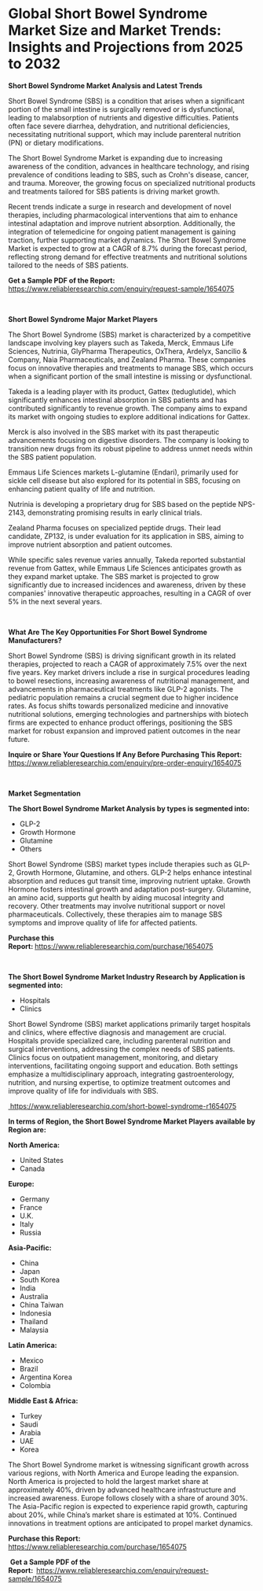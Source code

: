 <p><h1>Global Short Bowel Syndrome Market Size and Market Trends: Insights and Projections from 2025 to 2032</h1></p><p><strong>Short Bowel Syndrome Market Analysis and Latest Trends</strong></p>
<p><p>Short Bowel Syndrome (SBS) is a condition that arises when a significant portion of the small intestine is surgically removed or is dysfunctional, leading to malabsorption of nutrients and digestive difficulties. Patients often face severe diarrhea, dehydration, and nutritional deficiencies, necessitating nutritional support, which may include parenteral nutrition (PN) or dietary modifications.</p><p>The Short Bowel Syndrome Market is expanding due to increasing awareness of the condition, advances in healthcare technology, and rising prevalence of conditions leading to SBS, such as Crohn's disease, cancer, and trauma. Moreover, the growing focus on specialized nutritional products and treatments tailored for SBS patients is driving market growth. </p><p>Recent trends indicate a surge in research and development of novel therapies, including pharmacological interventions that aim to enhance intestinal adaptation and improve nutrient absorption. Additionally, the integration of telemedicine for ongoing patient management is gaining traction, further supporting market dynamics. The Short Bowel Syndrome Market is expected to grow at a CAGR of 8.7% during the forecast period, reflecting strong demand for effective treatments and nutritional solutions tailored to the needs of SBS patients.</p></p>
<p><strong>Get a Sample PDF of the Report:&nbsp;</strong> <a href="https://www.reliableresearchiq.com/enquiry/request-sample/1654075?utm_campaign=2942&utm_medium=2&utm_source=Github&utm_content=ia&utm_term=16042025&utm_id=short-bowel-syndrome">https://www.reliableresearchiq.com/enquiry/request-sample/1654075</a></p>
<p>&nbsp;</p>
<p><strong>Short Bowel Syndrome Major Market Players</strong></p>
<p><p>The Short Bowel Syndrome (SBS) market is characterized by a competitive landscape involving key players such as Takeda, Merck, Emmaus Life Sciences, Nutrinia, GlyPharma Therapeutics, OxThera, Ardelyx, Sancilio & Company, Naia Pharmaceuticals, and Zealand Pharma. These companies focus on innovative therapies and treatments to manage SBS, which occurs when a significant portion of the small intestine is missing or dysfunctional.</p><p>Takeda is a leading player with its product, Gattex (teduglutide), which significantly enhances intestinal absorption in SBS patients and has contributed significantly to revenue growth. The company aims to expand its market with ongoing studies to explore additional indications for Gattex.</p><p>Merck is also involved in the SBS market with its past therapeutic advancements focusing on digestive disorders. The company is looking to transition new drugs from its robust pipeline to address unmet needs within the SBS patient population.</p><p>Emmaus Life Sciences markets L-glutamine (Endari), primarily used for sickle cell disease but also explored for its potential in SBS, focusing on enhancing patient quality of life and nutrition. </p><p>Nutrinia is developing a proprietary drug for SBS based on the peptide NPS-2143, demonstrating promising results in early clinical trials.</p><p>Zealand Pharma focuses on specialized peptide drugs. Their lead candidate, ZP132, is under evaluation for its application in SBS, aiming to improve nutrient absorption and patient outcomes.</p><p>While specific sales revenue varies annually, Takeda reported substantial revenue from Gattex, while Emmaus Life Sciences anticipates growth as they expand market uptake. The SBS market is projected to grow significantly due to increased incidences and awareness, driven by these companies' innovative therapeutic approaches, resulting in a CAGR of over 5% in the next several years.</p></p>
<p>&nbsp;</p>
<p><strong>What Are The Key Opportunities For Short Bowel Syndrome Manufacturers?</strong></p>
<p><p>Short Bowel Syndrome (SBS) is driving significant growth in its related therapies, projected to reach a CAGR of approximately 7.5% over the next five years. Key market drivers include a rise in surgical procedures leading to bowel resections, increasing awareness of nutritional management, and advancements in pharmaceutical treatments like GLP-2 agonists. The pediatric population remains a crucial segment due to higher incidence rates. As focus shifts towards personalized medicine and innovative nutritional solutions, emerging technologies and partnerships with biotech firms are expected to enhance product offerings, positioning the SBS market for robust expansion and improved patient outcomes in the near future.</p></p>
<p><strong>Inquire or Share Your Questions If Any Before Purchasing This Report:</strong> <a href="https://www.reliableresearchiq.com/enquiry/pre-order-enquiry/1654075?utm_campaign=2942&utm_medium=2&utm_source=Github&utm_content=ia&utm_term=16042025&utm_id=short-bowel-syndrome">https://www.reliableresearchiq.com/enquiry/pre-order-enquiry/1654075</a></p>
<p>&nbsp;</p>
<p><strong>Market Segmentation</strong></p>
<p><strong>The Short Bowel Syndrome Market Analysis by types is segmented into:</strong></p>
<p><ul><li>GLP-2</li><li>Growth Hormone</li><li>Glutamine</li><li>Others</li></ul></p>
<p><p>Short Bowel Syndrome (SBS) market types include therapies such as GLP-2, Growth Hormone, Glutamine, and others. GLP-2 helps enhance intestinal absorption and reduces gut transit time, improving nutrient uptake. Growth Hormone fosters intestinal growth and adaptation post-surgery. Glutamine, an amino acid, supports gut health by aiding mucosal integrity and recovery. Other treatments may involve nutritional support or novel pharmaceuticals. Collectively, these therapies aim to manage SBS symptoms and improve quality of life for affected patients.</p></p>
<p><strong>Purchase this Report:&nbsp;</strong><a href="https://www.reliableresearchiq.com/purchase/1654075?utm_campaign=2942&utm_medium=2&utm_source=Github&utm_content=ia&utm_term=16042025&utm_id=short-bowel-syndrome">https://www.reliableresearchiq.com/purchase/1654075</a></p>
<p>&nbsp;</p>
<p><strong>The Short Bowel Syndrome Market Industry Research by Application is segmented into:</strong></p>
<p><ul><li>Hospitals</li><li>Clinics</li></ul></p>
<p><p>Short Bowel Syndrome (SBS) market applications primarily target hospitals and clinics, where effective diagnosis and management are crucial. Hospitals provide specialized care, including parenteral nutrition and surgical interventions, addressing the complex needs of SBS patients. Clinics focus on outpatient management, monitoring, and dietary interventions, facilitating ongoing support and education. Both settings emphasize a multidisciplinary approach, integrating gastroenterology, nutrition, and nursing expertise, to optimize treatment outcomes and improve quality of life for individuals with SBS.</p></p>
<p><a href="https://www.reliableresearchiq.com/short-bowel-syndrome-r1654075?utm_campaign=2942&utm_medium=2&utm_source=Github&utm_content=ia&utm_term=16042025&utm_id=short-bowel-syndrome">&nbsp;https://www.reliableresearchiq.com/short-bowel-syndrome-r1654075</a></p>
<p><strong>In terms of Region, the Short Bowel Syndrome Market Players available by Region are:</strong></p>
<p>
    <p> <strong> North America: </strong>
        <ul>
            <li>United States</li>
            <li>Canada</li>
        </ul>
        </p> 
    <p> <strong> Europe: </strong>
        <ul>
            <li>Germany</li>
            <li>France</li>
            <li>U.K.</li>
            <li>Italy</li>
            <li>Russia</li>
        </ul>
        </p> 
    <p> <strong> Asia-Pacific: </strong>
        <ul>
            <li>China</li>
            <li>Japan</li>
            <li>South Korea</li>
            <li>India</li>
            <li>Australia</li>
            <li>China Taiwan</li>
            <li>Indonesia</li>
            <li>Thailand</li>
            <li>Malaysia</li>
        </ul>
        </p> 
    <p> <strong> Latin America: </strong>
        <ul>
            <li>Mexico</li>
            <li>Brazil</li>
            <li>Argentina Korea</li>
            <li>Colombia</li>
        </ul>
        </p> 
    <p> <strong> Middle East & Africa: </strong>
        <ul>
            <li>Turkey</li>
            <li>Saudi</li>
            <li>Arabia</li>
            <li>UAE</li>
            <li>Korea</li>
        </ul>
    </p>
    </p>
<p><p>The Short Bowel Syndrome market is witnessing significant growth across various regions, with North America and Europe leading the expansion. North America is projected to hold the largest market share at approximately 40%, driven by advanced healthcare infrastructure and increased awareness. Europe follows closely with a share of around 30%. The Asia-Pacific region is expected to experience rapid growth, capturing about 20%, while China’s market share is estimated at 10%. Continued innovations in treatment options are anticipated to propel market dynamics.</p></p>
<p><strong>Purchase this Report: </strong><a href="https://www.reliableresearchiq.com/purchase/1654075?utm_campaign=2942&utm_medium=2&utm_source=Github&utm_content=ia&utm_term=16042025&utm_id=short-bowel-syndrome">https://www.reliableresearchiq.com/purchase/1654075</a></p>
<p>&nbsp;<strong>Get a Sample PDF of the Report:&nbsp;&nbsp;</strong><a href="https://www.reliableresearchiq.com/enquiry/request-sample/1654075?utm_campaign=2942&utm_medium=2&utm_source=Github&utm_content=ia&utm_term=16042025&utm_id=short-bowel-syndrome">https://www.reliableresearchiq.com/enquiry/request-sample/1654075</a></p>
<p><strong></strong></p>
<p><p></p><p></p><p></p></p>